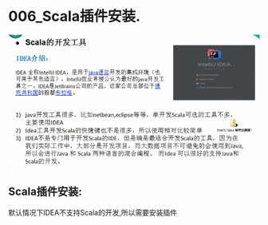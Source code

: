 # 006_Scala插件安装.

![image-20210322140508354](006_Scala%E6%8F%92%E4%BB%B6%E5%AE%89%E8%A3%85/image-20210322140508354.png)

## Scala插件安装:

默认情况下IDEA不支持Scala的开发,所以需要安装插件



